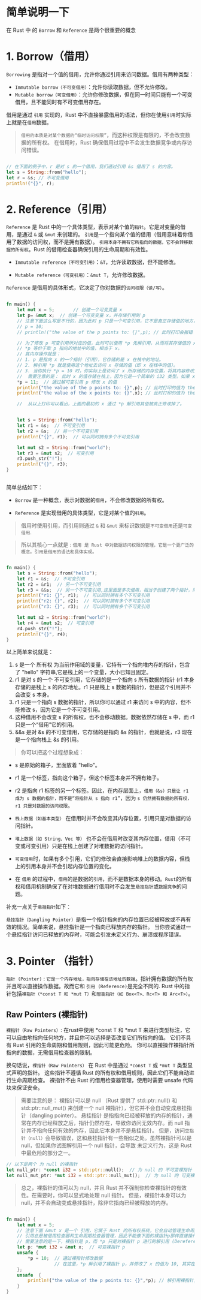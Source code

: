 
# 简单说明一下

在 Rust 中 的 `Borrow` 和 `Reference` 是两个很重要的概念


# 1. Borrow（借用）

`Borrowing` 是指对一个值的借用，允许你通过引用来访问数据。借用有两种类型：

 - `Immutable borrow（不可变借用）`：允许你读取数据，但不允许修改。
 - `Mutable borrow（可变借用）`：允许你修改数据，但在同一时间只能有一个可变借用，且不能同时有不可变借用存在。

借用是通过 `引用` 实现的，Rust 中不直接暴露借用的语法，但你在使用`引用`时实际上就是在`借用`数据。

> `借用的本质是对某个数据的“临时访问权限”`，而这种权限是有限的，不会改变数据的所有权。
> 在借用时，Rust 确保借用过程中不会发生数据竞争或内存访问错误。

```rust

// 在下面的例子中，r 是对 s 的一个借用，我们通过引用 &s 借用了 s 的内容。
let s = String::from("hello");
let r = &s; // 不可变借用
println!("{}", r);

```

# 2. Reference（引用）

`Reference` 是 Rust 中的一个具体类型，表示对某个值的`指针`。它是对变量的借用，是通过 `&` 或 `&mut` 来创建的。
`引用`是一个指向某个值的借用（借用意味着你借用了数据的访问权，而不是拥有数据）。
`引用本身不拥有它所指向的数据，它不会转移数据的所有权`。Rust 的借用检查器确保引用的生命周期和有效性。

  - `Immutable reference（不可变引用）`：`&T`，允许读取数据，但不能修改。

  - `Mutable reference（可变引用）`：`&mut T`，允许修改数据。

`Reference` 是借用的具体形式，它决定了你对数据的`访问权限（读/写）`。


```rust

fn main() {   
    let mut x = 5;       // 创建一个可变变量 x
    let p= &mut x;  // 创建一个可变变量 x，并存储引用到 p
    // 注意下面这么写是不行的，因为此时 p 只是一个可变引用，它不是真正存储值的地方，
    // p = 10;
    // println!("the value of the p points to: {}",p); // 此时打印会报错

    // 为了修改 p 可变引用所对应的值，此时可以使用 *p 先解引用，从而将其存储值的 x 的值修改为 10。
    // *p 等价于取 p 指向的地址中的值，相当于 x。
    // 其内存操作就是： 
    // 1. p 是指向 x 的一个指针（引用），它存储的是 x 在栈中的地址。
    // 2. 解引用 *p 就是使用这个地址去访问 x 存储的值（即 x 在栈中的值）。
    // 3. 当你执行 *p = 10 时，你实际上是访问了 x 所存储的内存位置，将其内容修改为 10。
    //  需要注意的是： 此时 x 的值存储在栈上，因为它是一个简单的 i32 类型。如果 x 是一个动态分配的堆对象（例如 Box<i32> 或 Vec），那么它的数据确实存储在堆上。
    *p = 11;  // 通过解可变引用 p 修改 x 的值
    println!("the value of the p points to: {}",p); // 此时打印的值为 the value of the p points to: 11
    println!("the value of the x points to: {}",x); // 此时打印的值为 the value of the x points to: 11

    //  从以上打印可以看出，上面的最初的 x 通过 *p 解引用其值被真正修改掉了。


    let s = String::from("hello");
    let r1 = &s;  // 不可变引用
    let r2 = &s;  // 另一个不可变引用
    println!("{}", r1);  // 可以同时拥有多个不可变引用

    let mut s2 = String::from("world");
    let r3 = &mut s2;  // 可变引用
    r3.push_str("!");
    println!("{}", r3);
}



```

简单总结如下：

- `Borrow` 是一种概念，表示对数据的`借用`，不会修改数据的所有权。

- `Reference` 是实现借用的具体类型，它是对某个值的`引用`。

> 借用时使用引用，而引用则通过 `&` 和 `&mut` 来标识数据是`不可变借用`还是`可变借用`.

> 所以其核心一点就是 : `借用 是 Rust 中对数据访问权限的管理，它是一个更广泛的概念。引用是借用的语法和具体实现。`


```rust

fn main() {   
    let s = String::from("hello");
    let r1 = &s;  // 不可变引用
    let r2 = &r1;  // 另一个不可变引用
    let r3 = &&s;  // 另一个不可变引用,这里面是多次借用，相当于创建了两个指针，同时从堆上的数据
    println!("r1: {}", r1);  // 可以同时拥有多个不可变引用
    println!("r2: {}", r2);  // 可以同时拥有多个不可变引用
    println!("r3: {}", r3);  // 可以同时拥有多个不可变引用

    let mut s2 = String::from("world");
    let r4 = &mut s2;  // 可变引用
    r4.push_str("!");
    println!("{}", r4);
}

```

以上简单来说就是：
  1. s 是一个 所有权 为当前作用域的变量，它持有一个指向堆内存的指针，包含了 "hello" 字符串,它是栈上的一个变量，大小已知且固定。
  2. r1 是对 s 的一个 不可变引用，它存储的是一个指向 s 所有数据的指针 (r1 本身存储的是栈上 s 的内存地址。r1 只是栈上 s 数据的指针)，但是这个引用并不会改变 s 本身。
  3. r1 只是一个指向 s 数据的指针，所以你可以通过 r1 来访问 s 中的内容，但不能修改 s，因为它是一个不可变引用。
  4. 这种借用不会改变 s 的所有权，也不会移动数据。数据依然存储在 s 中，而 r1 只是一个“借用”它的引用。
  5. &&s 是对 &s 的不可变借用，它存储的是指向 &s 的指针，也就是说，r3 现在是一个指向栈上 &s 的引用。
> 你可以把这个过程想象成：
 - s 是原始的箱子，里面放着 "hello"。
 - r1 是一个标签，指向这个箱子，但这个标签本身并不拥有箱子。
 - r2 是指向 r1 标签的另一个标签。因此，在内存层面上，`借用（&s）只是让 r1 成为 s 数据的指针，而不是“将指针从 s 指向 r1”`，因为 `s 仍然拥有数据的所有权，r1 只是对数据的访问权限`。



- `栈上数据（如基本类型）` 在借用时并不会改变其内存位置，引用只是对数据的访问指针。
- `堆上数据（如 String、Vec 等）` 也不会在借用时改变其内存位置，借用（不可变或可变引用）只是在栈上创建了对堆数据的访问指针。
- `可变借用`时，如果有多个引用，它们的修改会直接影响堆上的数据内容，但栈上的引用本身并不会引起内存位置的变化。

- 在 `借用` 的过程中，`借用`的是数据的`引用`，而不是数据本身的移动。`Rust`的所有权和借用机制确保了在对堆数据进行借用时不会发生`悬挂指针`或`数据竞争`的问题。

补充一点关于`悬挂指针`如下：

`悬挂指针（Dangling Pointer）`是指一个指针指向的内存位置已经被释放或不再有效的情况。简单来说，悬挂指针是一个指向已释放内存的指针。
当你尝试通过一个悬挂指针访问已释放的内存时，可能会引发未定义行为、崩溃或程序错误。


# 3. Pointer （指针）

`指针 (Pointer)` : `它是一个内存地址，指向存储在该地址的数据`。指针拥有数据的所有权并且可以直接操作数据。故而它和 `引用 (Reference)`是完全不同的.
Rust 中的指针包括`裸指针（*const T 和 *mut T）`和`智能指针（如 Box<T>、Rc<T> 和 Arc<T>）`。

## Raw Pointers (裸指针)

`裸指针（Raw Pointers）`: 在rust中使用 *const T 和 *mut T 来进行类型标注，它可以自由地指向任何地方，并且你可以选择是否改变它们所指向的值。
它们不具有 Rust 引用的生命周期和借用规则，因此可能更危险。
你可以直接操作裸指针所指向的数据，无需借用检查器的限制。

换句话说，`裸指针（Raw Pointers）` 在 Rust 中是通过 `*const T` 或 `*mut T` 类型显式声明的指针。
这些指针不遵循 Rust 的所有权和借用规则，因此它们不能自动进行生命周期检查。
裸指针不由 Rust 的借用检查器管理，使用时需要 unsafe 代码块来保证安全。

> 需要注意的是： 
裸指针可以是 null （Rust 提供了 std::ptr::null() 和 std::ptr::null_mut() 来创建一个 null 裸指针），但它并不会自动变成悬挂指针（dangling pointer）。
悬挂指针 是指指向已经被释放的内存的指针，通常在内存已经释放之后，指针仍然存在，导致你访问无效内存。而 null 指针并不指向任何有效的内存，因此它本身并不是悬挂指针。
但是，访问`空指针（null）`会导致错误，这和悬挂指针有一些相似之处。虽然裸指针可以是 null，但如果你试图解引用一个 null 指针，会导致 未定义行为，这是 Rust 中最危险的部分之一。

```rust
// 以下是两个 为 null 的裸指针
let null_ptr: *const i32 = std::ptr::null();  // 为 null 的 不可变裸指针（immutable raw pointer）
let null_mut_ptr: *mut i32 = std::ptr::null_mut();  // 为 null 的 可变裸指针（mutable raw pointer）
```

> 总之，裸指针的值可以为 null，并且 Rust 并不强制你检查裸指针的有效性。在需要时，你可以显式地处理 null 指针。
> 但是，裸指针本身可以为 null，并不会自动变成悬挂指针，除非它指向已经被释放的内存。


```rust

fn main() {   
    let mut x = 5;
    // 注意下面 &mut x 是一个 引用，它属于 Rust 的所有权系统，它会自动管理生命周期，防止悬挂指针或引用失效。
    // 引用总是被借用检查器和生命周期检查器管理，因此不能像下面的裸指针p那样直接操作内存。
    // 需要注意的是一下，裸指针是 p，而 *p 只是对裸指针 p 进行的解引用 (Dereferencing) 操作， 它用来访问裸指针p指向的值， 同时 *mut i32 只是对 p 的类型标注
    let p: *mut i32 = &mut x;  // 可变裸指针 p
    unsafe {
        *p = 10;  // 通过裸指针修改数据
                  // 在这里，*p 解引用了裸指针 p，并修改了 x 的值为 10, 其实在 Rust 中， *p 就是对变量 p 的解引用
    };
    unsafe  {
        println!("the value of the p points to: {}",*p); // 解引用裸指针，打印它指向的值
    }
}


```